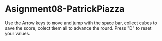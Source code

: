 # Asignment08-PatrickPiazza

Use the Arrow keys to move and jump with the space bar, collect cubes to save the score, colect them all to advance the round. Press "D" to reset your values.
